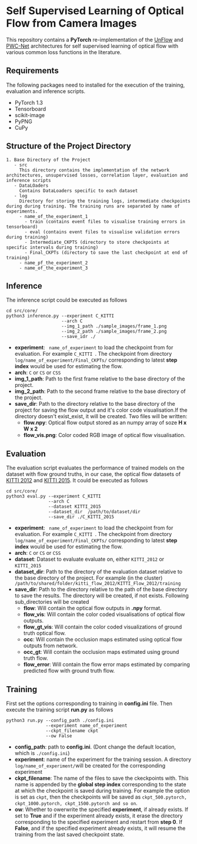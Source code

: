 # Self Supervised Learning of Optical Flow from Camera Images
 This repository contains a **PyTorch** re-implementation of the [UnFlow](https://arxiv.org/abs/1711.07837) and [PWC-Net](https://arxiv.org/abs/1709.02371) architectures for self supervised learning of optical flow with various common loss functions in the literature.
 
## Requirements
The following packages need to installed for the execution of the training, evaluation and inference scripts.
- PyTorch 1.3
- Tensorboard
- scikit-image
- PyPNG
- CuPy

## Structure of the Project Directory

```
1. Base Directory of the Project
   - src 
     This directory contains the implementation of the network architectures, unsupervised losses, correlation layer, evaluation and inference scripts
   - DataLOaders
     Contains DataLoaders specific to each dataset
   - log
     Directory for storing the training logs, intermediate checkpoints during during training. The training runs are separated by name of experiments.
     - name_of_the_experiment_1
       - train (contains event files to visualise training errors in tensorboard)
       - eval (contains event files to visualise validation errors during training) 
       - Intermediate_CKPTS (directory to store checkpoints at specific intervals during training)
       - Final_CKPTs (directory to save the last checkpoint at end of training)
     - name_pf_the_experiment_2
     - name_of_the_experiment_3
```

## Inference

The inference script could be executed as follows
```
cd src/core/
python3 inference.py --experiment C_KITTI 
                     --arch C 
                     --img_1_path ./sample_images/frame_1.png 
                     --img_2_path ./sample_images/frame_2.png 
                     --save_idr ./
```

- **experiment**:  ``` name_of_experiment``` to load the checkpoint from for evaluation. For example  ```C_KITTI ```. The checkpoint from directory ``` log/name_of_experiment/Final_CKPTs/``` corresponding to latest __step index__ would be used for estimating the flow.  
- **arch**: ```C``` or ```CS``` or ```CSS```
- **img_1_path**: Path to the first frame relative to the base directory of the project.
- **img_2_path**: Path to the second frame relative to the base directory of the project.
- **save_dir**: Path to the directory relative to the base directory of the project for saving the flow output and it's color code visualisation.If the directory doesn't exist_exist, it will be created. Two files will be written: 
  - **flow.npy**: Optical flow output stored as an numpy array of soze **H x W x 2**
  - **flow_vis.png**: Color coded RGB image of optical flow visualisation. 
  
## Evaluation

The evaluation script evaluates the performance of trained models on the dataset with flow ground truths, in our case, the optical flow datasets of [KITTI 2012](http://www.cvlibs.net/datasets/kitti/eval_stereo_flow.php?benchmark=flow) and [KITTI 2015](http://www.cvlibs.net/datasets/kitti/eval_scene_flow.php?benchmark=flow). It could be executed as follows
```
cd src/core/
python3 eval.py --experiment C_KITTI 
                --arch C 
                --dataset KITTI_2015 
                --dataset_dir  /path/to/dataset/dir 
                --save_dir ./C_KITTI_2015
```

- **experiment**:  ``` name_of_experiment``` to load the checkpoint from for evaluation. For example  ```C_KITTI ```. The checkpoint from directory ``` log/name_of_experiment/Final_CKPTs/``` corresponding to latest __step index__ would be used for estimating the flow.  
- **arch**: ```C``` or ```CS``` or ```CSS```
- **dataset**: Dataset to evaluate evaluate on, either ```KITTI_2012``` or ```KITTI_2015``` 
- **dataset_dir**: Path to the directory of the evaluation dataset relative to the base directory of the project. For example (in the cluster) 
``` /path/to/shared/folder/kitti_flow_2012/KITTI_Flow_2012/training```
- **save_dir**: Path to the directory relative to the path of the base directory to save the results. The directory will be created, if not exists. Following sub_directories will be created
  - **flow**: Will contain the optical flow outputs in __.npy__ format.
  - **flow_vis**: Will contain the color coded visualisations of optical flow outputs.
  - **flow_gt_vis**: Will contain the color coded visualizations of ground truth optical flow.
  - **occ**: Will contain the occlusion maps estimated using optical flow outputs from network.
  - **occ_gt**: Will contain the occlusion maps estimated using ground truth flow.
  - **flow_error**: Will contain the flow error maps estimated by comparing predicted flow with ground truth flow.
  
## Training

First set the options corresponding to training in **config.ini** file. 
Then execute the training script **run.py** as follows

```
python3 run.py --config_path ./config.ini 
               --experiment name_of_experiment 
               --ckpt_filename ckpt 
               --ow False
```

- **config_path**: path to **config.ini**. (Dont change the default location, which is ```./config.ini```)
- **experiment**: name of the experiment for the training session. A directory ```log/name_of_experiment/```will be created for the corresponding experiment 
- **ckpt_filename**: The name of the files to save the ckeckpoints with. This name is appended by the **global step index** corresponding to the state at which the checkpoint is saved during training. For example the option is set as ```ckpt```, then the checkpoints will be saved as
```ckpt_500.pytorch, ckpt_1000.pytorch, ckpt_1500.pytorch and so on```.
- **ow**: Whether to owerwrite the specified **experiment**, if already exists. If set to **True** and if the experiment already exists, it erase the directory corresponding to the specified experiment and restart from **step 0**. If **False**, and if the specified experiment already exists, it will resume the training from the last saved checkpoint state.
